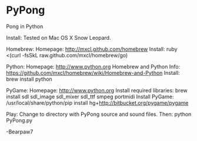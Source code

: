 PyPong
======

Pong in Python

Install:
  Tested on Mac OS X Snow Leopard.
  
  Homebrew:
    Homepage: http://mxcl.github.com/homebrew
    Install:
      ruby <(curl -fsSkL raw.github.com/mxcl/homebrew/go)
  
  Python:
    Homepage: http://www.python.org
    Homebrew and Python Info: https://github.com/mxcl/homebrew/wiki/Homebrew-and-Python
    Install:
      brew install python
    
  PyGame:
    Homepage: http://www.python.org
    Install required libraries:
      brew install sdl sdl_image sdl_mixer sdl_ttf smpeg portmidi 
    Install PyGame:
      /usr/local/share/python/pip install hg+http://bitbucket.org/pygame/pygame

Play:
  Change to directory with PyPong source and sound files.
  Then:
    python PyPong.py
    
-Bearpaw7
